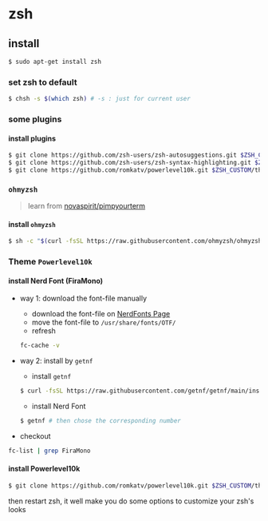 # zsh

## install
```sh
$ sudo apt-get install zsh
```

### set zsh to default
```sh
$ chsh -s $(which zsh) # -s : just for current user
```

### some plugins
#### install plugins
```sh
$ git clone https://github.com/zsh-users/zsh-autosuggestions.git $ZSH_CUSTOM/plugins/zsh-autosuggestions
$ git clone https://github.com/zsh-users/zsh-syntax-highlighting.git $ZSH_CUSTOM/plugins/zsh-syntax-highlighting
$ git clone https://github.com/romkatv/powerlevel10k.git $ZSH_CUSTOM/themes/powerlevel10k
```

### `ohmyzsh`
> learn from [novaspirit/pimpyourterm](https://github.com/novaspirit/pimpyourterm)

#### install `ohmyzsh`
```sh
$ sh -c "$(curl -fsSL https://raw.githubusercontent.com/ohmyzsh/ohmyzsh/master/tools/install.sh)"
```

### Theme `Powerlevel10k`
#### install Nerd Font (FiraMono)
- way 1: download the font-file manually
    - download the font-file on [NerdFonts Page](https://www.nerdfonts.com/font-downloads)
    - move the font-file to `/usr/share/fonts/OTF/`
    - refresh
    ```sh
    fc-cache -v
    ```

- way 2: install by `getnf`
    - install `getnf`
    ```sh
    $ curl -fsSL https://raw.githubusercontent.com/getnf/getnf/main/install.sh | zsh -s -- --tag=v0.1.0
    ```
    - install Nerd Font
    ```sh
    $ getnf # then chose the corresponding number
    ```

- checkout
```sh
fc-list | grep FiraMono
```

#### install Powerlevel10k
```sh
$ git clone https://github.com/romkatv/powerlevel10k.git $ZSH_CUSTOM/themes/powerlevel10k
```
then restart zsh, it well make you do some options to customize your zsh's looks

